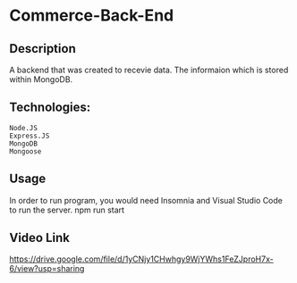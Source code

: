 # Commerce-Back-End

## Description
A backend that was created to recevie data. The informaion which is stored within MongoDB.

## Technologies:
    Node.JS
    Express.JS
    MongoDB
    Mongoose

## Usage
In order to run program, you would need Insomnia and Visual Studio Code to run the server.
npm run start

## Video Link
https://drive.google.com/file/d/1yCNjy1CHwhgy9WjYWhs1FeZJproH7x-6/view?usp=sharing
